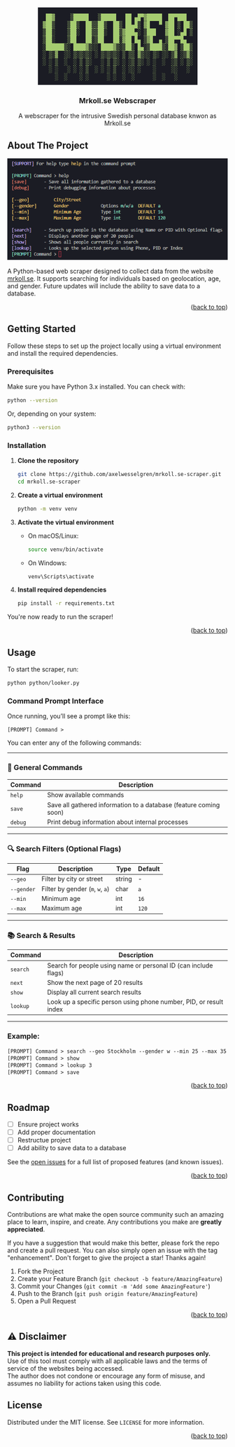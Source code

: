 <a id="readme-top"></a>

<br />
<div align="center">
  <a href="https://github.com/axelwesselgren/mrkoll.se-scraper">
    <img src="images/looker.png" alt="Logo">
  </a>

<h3 align="center">Mrkoll.se Webscraper</h3>

  <p align="center">
    A webscraper for the intrusive Swedish personal database knwon as Mrkoll.se
  </p>
</div>

## About The Project

<img src="images/commands.png" alt="Logo">

A Python-based web scraper designed to collect data from the website [mrkoll.se](https://mrkoll.se). It supports searching for individuals based on geolocation, age, and gender. Future updates will include the ability to save data to a database.

<p align="right">(<a href="#readme-top">back to top</a>)</p>

## Getting Started

Follow these steps to set up the project locally using a virtual environment and install the required dependencies.

### Prerequisites

Make sure you have Python 3.x installed. You can check with:

```sh
python --version
```

Or, depending on your system:

```sh
python3 --version
```

### Installation

1. **Clone the repository**
   ```sh
   git clone https://github.com/axelwesselgren/mrkoll.se-scraper.git
   cd mrkoll.se-scraper
   ```

2. **Create a virtual environment**
   ```sh
   python -m venv venv
   ```

3. **Activate the virtual environment**

   - On macOS/Linux:
     ```sh
     source venv/bin/activate
     ```

   - On Windows:
     ```sh
     venv\Scripts\activate
     ```

4. **Install required dependencies**
   ```sh
   pip install -r requirements.txt
   ```

You're now ready to run the scraper!

<p align="right">(<a href="#readme-top">back to top</a>)</p>


## Usage

To start the scraper, run:

```sh
python python/looker.py
```

### Command Prompt Interface

Once running, you’ll see a prompt like this:

```
[PROMPT] Command >
```

You can enter any of the following commands:

---

### 🔧 General Commands

| Command | Description |
|--------|-------------|
| `help`   | Show available commands |
| `save`   | Save all gathered information to a database (feature coming soon) |
| `debug`  | Print debug information about internal processes |

---

### 🔍 Search Filters (Optional Flags)

| Flag       | Description                | Type   | Default |
|------------|----------------------------|--------|---------|
| `--geo`    | Filter by city or street   | string | -       |
| `--gender` | Filter by gender (`m`, `w`, `a`) | char   | `a`     |
| `--min`    | Minimum age                | int    | `16`    |
| `--max`    | Maximum age                | int    | `120`   |

---

### 📚 Search & Results

| Command   | Description |
|-----------|-------------|
| `search`  | Search for people using name or personal ID (can include flags) |
| `next`    | Show the next page of 20 results |
| `show`    | Display all current search results |
| `lookup`  | Look up a specific person using phone number, PID, or result index |

---

### Example:

```
[PROMPT] Command > search --geo Stockholm --gender w --min 25 --max 35
[PROMPT] Command > show
[PROMPT] Command > lookup 3
[PROMPT] Command > save
```

<p align="right">(<a href="#readme-top">back to top</a>)</p>

## Roadmap

- [ ] Ensure project works
- [ ] Add proper documentation
- [ ] Restructue project
- [ ] Add ability to save data to a database

See the [open issues](https://github.com/axelwesselgren/mrkoll.se-scraper/issues) for a full list of proposed features (and known issues).

<p align="right">(<a href="#readme-top">back to top</a>)</p>

## Contributing

Contributions are what make the open source community such an amazing place to learn, inspire, and create. Any contributions you make are **greatly appreciated**.

If you have a suggestion that would make this better, please fork the repo and create a pull request. You can also simply open an issue with the tag "enhancement".
Don't forget to give the project a star! Thanks again!

1. Fork the Project
2. Create your Feature Branch (`git checkout -b feature/AmazingFeature`)
3. Commit your Changes (`git commit -m 'Add some AmazingFeature'`)
4. Push to the Branch (`git push origin feature/AmazingFeature`)
5. Open a Pull Request

<p align="right">(<a href="#readme-top">back to top</a>)</p>

## ⚠️ Disclaimer

**This project is intended for educational and research purposes only.**  
Use of this tool must comply with all applicable laws and the terms of service of the websites being accessed.  
The author does not condone or encourage any form of misuse, and assumes no liability for actions taken using this code.


## License

Distributed under the MIT license. See `LICENSE` for more information.

<p align="right">(<a href="#readme-top">back to top</a>)</p>
